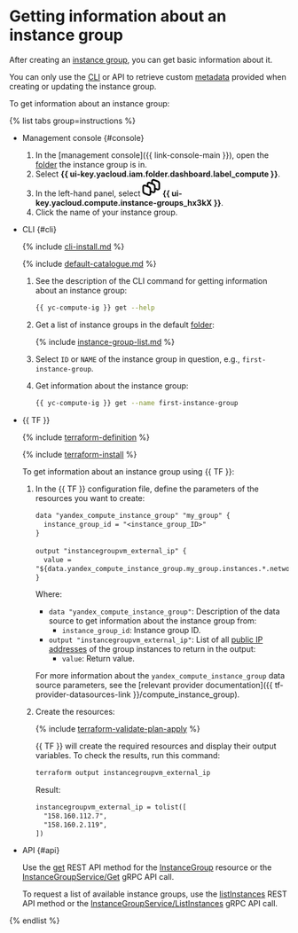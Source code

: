 # Getting information about an instance group

After creating an [instance group](../../concepts/instance-groups/index.md), you can get basic information about it.

You can only use the [CLI](../../../cli/) or API to retrieve custom [metadata](../../concepts/vm-metadata.md) provided when creating or updating the instance group.

To get information about an instance group:

{% list tabs group=instructions %}

- Management console {#console}

  1. In the [management console]({{ link-console-main }}), open the [folder](../../../resource-manager/concepts/resources-hierarchy.md#folder) the instance group is in.
  1. Select **{{ ui-key.yacloud.iam.folder.dashboard.label_compute }}**.
  1. In the left-hand panel, select ![image](../../../_assets/console-icons/layers-3-diagonal.svg) **{{ ui-key.yacloud.compute.instance-groups_hx3kX }}**.
  1. Click the name of your instance group.

- CLI {#cli}

  {% include [cli-install.md](../../../_includes/cli-install.md) %}

  {% include [default-catalogue.md](../../../_includes/default-catalogue.md) %}

  1. See the description of the CLI command for getting information about an instance group:

     ```bash
     {{ yc-compute-ig }} get --help
     ```

  1. Get a list of instance groups in the default [folder](../../../resource-manager/concepts/resources-hierarchy.md#folder):

     {% include [instance-group-list.md](../../../_includes/instance-groups/instance-group-list.md) %}

  1. Select `ID` or `NAME` of the instance group in question, e.g., `first-instance-group`.
  1. Get information about the instance group:

     ```bash
     {{ yc-compute-ig }} get --name first-instance-group
     ```

- {{ TF }}

  {% include [terraform-definition](../../../_tutorials/_tutorials_includes/terraform-definition.md) %}

  {% include [terraform-install](../../../_includes/terraform-install.md) %}

  To get information about an instance group using {{ TF }}:
  1. In the {{ TF }} configuration file, define the parameters of the resources you want to create:

     ```hcl
     data "yandex_compute_instance_group" "my_group" {
       instance_group_id = "<instance_group_ID>"
     }

     output "instancegroupvm_external_ip" {
       value = "${data.yandex_compute_instance_group.my_group.instances.*.network_interface.0.nat_ip_address}"
     }
     ```

     Where:
     * `data "yandex_compute_instance_group"`: Description of the data source to get information about the instance group from:
       * `instance_group_id`: Instance group ID.
     * `output "instancegroupvm_external_ip"`: List of all [public IP addresses](../../../vpc/concepts/address.md#public-addresses) of the group instances to return in the output:
       * `value`: Return value.

     For more information about the `yandex_compute_instance_group` data source parameters, see the [relevant provider documentation]({{ tf-provider-datasources-link }}/compute_instance_group).
  1. Create the resources:

     {% include [terraform-validate-plan-apply](../../../_tutorials/_tutorials_includes/terraform-validate-plan-apply.md) %}

     {{ TF }} will create the required resources and display their output variables. To check the results, run this command:

     ```bash
     terraform output instancegroupvm_external_ip
     ```

     Result:

     ```text
     instancegroupvm_external_ip = tolist([
       "158.160.112.7",
       "158.160.2.119",
     ])
     ```

- API {#api}

  Use the [get](../../instancegroup/api-ref/InstanceGroup/get.md) REST API method for the [InstanceGroup](../../instancegroup/api-ref/InstanceGroup/index.md) resource or the [InstanceGroupService/Get](../../instancegroup/api-ref/grpc/InstanceGroup/get.md) gRPC API call.

  To request a list of available instance groups, use the [listInstances](../../instancegroup/api-ref/InstanceGroup/listInstances.md) REST API method or the [InstanceGroupService/ListInstances](../../instancegroup/api-ref/grpc/InstanceGroup/listInstances.md) gRPC API call.

{% endlist %}
